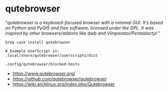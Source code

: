 # qutebrowser

_"qutebrowser is a keyboard-focused browser with a minimal GUI. It’s based on
Python and PyQt5 and free software, licensed under the GPL. It was inspired by
other browsers/addons like dwb and Vimperator/Pentadactyl."_

```
brew cask install qutebrowser

# Example UserScript in:
.local/share/qutebrowser/userscripts/dict

.config/qutebrowser/blocked-hosts
```

* https://www.qutebrowser.org/
* https://github.com/qutebrowser/qutebrowser
* https://wiki.archlinux.org/index.php/Qutebrowser
